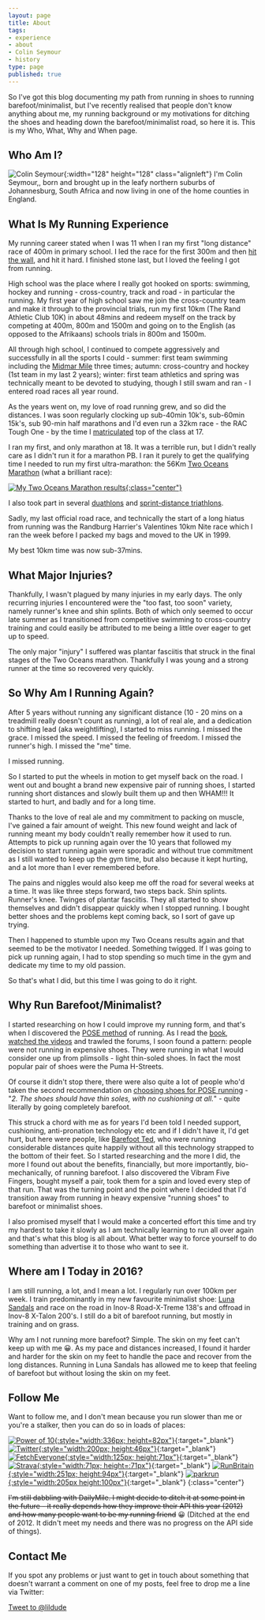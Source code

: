 ```yaml
---
layout: page
title: About
tags:
- experience
- about
- Colin Seymour
- history
type: page
published: true
---
```


So I've got this blog documenting my path from running in shoes to running barefoot/minimalist, but I've recently realised that people don't know anything about me, my running background or my motivations for ditching the shoes and heading down the barefoot/minimalist road, so here it is.  This is my Who, What, Why and When page.

## Who Am I?

![Colin Seymour](/assets/photo.jpg){:width="128" height="128" class="alignleft"} I'm Colin Seymour,, born and brought up in the leafy northern suburbs of Johannesburg, South Africa and now living in one of the home counties in England.

## What Is My Running Experience

My running career stated when I was 11 when I ran my first "long distance" race of 400m in primary school.  I led the race for the first 300m and then [hit the wall](http://en.wikipedia.org/wiki/Hit_the_wall), and hit it hard.  I finished stone last, but I loved the feeling I got from running.

High school was the place where I really got hooked on sports: swimming, hockey and running - cross-country, track and road - in particular the running.  My first year of high school saw me join the cross-country team and make it through to the provincial trials, run my first 10km (The Rand Athletic Club 10K) in about 48mins and redeem myself on the track by competing at 400m, 800m and 1500m and going on to the English (as opposed to the Afrikaans) schools trials in 800m and 1500m.

All through high school, I continued to compete aggressively and successfully in all the sports I could -  summer: first team swimming including the [Midmar Mile](http://www.midmarmile.co.za/) three times; autumn: cross-country and hockey (1st team in my last 2 years); winter: first team athletics and spring was technically meant to be devoted to studying, though I still swam and ran - I entered road races all year round.

As the years went on, my love of road running grew, and so did the distances.  I was soon regularly clocking up sub-40min 10k's, sub-60min 15k's, sub 90-min half marathons and I'd even run a 32km race - the RAC Tough One - by the time I [matriculated](http://en.wikipedia.org/wiki/Matriculation_(South_Africa)) top of the class at 17.

I ran my first, and only marathon at 18.  It was a terrible run, but I didn't really care as I didn't run it for a marathon PB. I ran it purely to get the qualifying time I needed to run my first ultra-marathon: the 56Km [Two Oceans Marathon](http://www.twooceansmarathon.org.za/) (what a brilliant race):

[![My Two Oceans Marathon results](/assets/2OceansResults.png){:class="center"}](http://admin.twooceansmarathon.org.za/HistoryList.aspx?RunnerCode=39205 "1397 out of 7441 finishers.  5th junior")

I also took part in several [duathlons](http://en.wikipedia.org/wiki/Duathlon) and [sprint-distance triathlons](http://www.bsgenergadetriseries.co.za/).

Sadly, my last official road race, and technically the start of a long hiatus from running was the Randburg Harrier's Valentines 10km Nite race which I ran the week before I packed my bags and moved to the UK in 1999.

My best 10km time was now sub-37mins.

## What Major Injuries?

Thankfully, I wasn't plagued by many injuries in my early days.  The only recurring injuries I encountered were the "too fast, too soon" variety, namely runner's knee and shin splints.  Both of which only seemed to occur late summer as I transitioned from competitive swimming to cross-country training and could easily be attributed to me being a little over eager to get up to speed.

The only major "injury" I suffered was plantar fasciitis that struck in the final stages of the Two Oceans marathon. Thankfully I was young and a strong runner at the time so recovered very quickly.

## So Why Am I Running Again?

After 5 years without running any significant distance (10 - 20 mins on a treadmill really doesn't count as running), a lot of real ale, and a dedication to shifting lead (aka weightlifting), I started to miss running.  I missed the grace.  I missed the speed.  I missed the feeling of freedom. I missed the runner's high. I missed the "me" time.

I missed running.

So I started to put the wheels in motion to get myself back on the road.  I went out and bought a brand new expensive pair of running shoes, I started running short distances and slowly built them up and then WHAM!!! It started to hurt, and badly and for a long time.

Thanks to the love of real ale and my commitment to packing on muscle, I've gained a fair amount of weight. This new found weight and lack of running meant my body couldn't really remember how it used to run.  Attempts to pick up running again over the 10 years that followed my decision to start running again were sporadic and without true commitment as I still wanted to keep up the gym time, but also because it kept hurting, and a lot more than I ever remembered before.

The pains and niggles would also keep me off the road for several weeks at a time.  It was like three steps forward, two steps back. Shin splints. Runner's knee. Twinges of plantar fasciitis.  They all started to show themselves and didn't disappear quickly when I stopped running.  I bought better shoes and the problems kept coming back, so I sort of gave up trying.

Then I happened to stumble upon my Two Oceans results again and that seemed to be the motivator I needed.  Something twigged.  If I was going to pick up running again, I had to stop spending so much time in the gym and dedicate my time to my old passion.

So that's what I did, but this time I was going to do it right.

## Why Run Barefoot/Minimalist?

I started researching on how I could improve my running form, and that's when I discovered the [POSE method](http://www.posetech.com/) of running.  As I read the [book](http://www.amazon.co.uk/Pose-Method-Running-Nicholas-Romanov/dp/0972553703/?tag=costest-21), [watched the videos](http://www.youtube.com/user/posetv) and trawled the forums, I soon found a pattern: people were not running in expensive shoes.  They were running in what I would consider one up from plimsolls - light thin-soled shoes. In fact the most popular pair of shoes were the Puma H-Streets.

Of course it didn't stop there, there were also quite a lot of people who'd taken the second recommendation on [choosing shoes for POSE running](http://www.posetech.com/runningshoes/how_to_choose_best_running_shoes_for_you.html) - "_2. The shoes should have thin soles, with no cushioning at all._" - quite literally by going completely barefoot.

This struck a chord with me as for years I'd been told I needed support, cushioning, anti-pronation technology etc etc and if I didn't have it, I'd get hurt, but here were people, like [Barefoot Ted](http://barefootted.com/), who were running considerable distances quite happily without all this technology strapped to the bottom of their feet. So I started researching and the more I did, the more I found out about the benefits, financially, but more importantly, bio-mechanically, of running barefoot.  I also discovered the Vibram Five Fingers, bought myself a pair, took them for a spin and loved every step of that run.  That was the turning point and the point where I decided that I'd transition away from running in heavy expensive "running shoes" to barefoot or minimalist shoes.

I also promised myself that I would make a concerted effort this time and try my hardest to take it slowly as I am technically learning to run all over again and that's what this blog is all about.  What better way to force yourself to do something than advertise it to those who want to see it.

## Where am I Today in 2016?

I am still running, a lot, and I mean a lot. I regularly run over 100km per week. I train predominantly in my new favourite minimalist shoe: [Luna Sandals](http://lunasandals.com/) and race on the road in Inov-8 Road-X-Treme 138's and offroad in Inov-8 X-Talon 200's.  I still do a bit of barefoot running, but mostly in training and on grass.

Why am I not running more barefoot?  Simple. The skin on my feet can't keep up with me :grinning:. As my pace and distances increased, I found it harder and harder for the skin on my feet to handle the pace and recover from the long distances.  Running in Luna Sandals has allowed me to keep that feeling of barefoot but without losing the skin on my feet.

## Follow Me

Want to follow me, and I don't mean because you run slower than me or you're a stalker, then you can do so in loads of places:

[![Power of 10](/assets/powerof10.png){:style="width:336px; height=82px"}](http://www.thepowerof10.info/athletes/profile.aspx?athleteid=246985){:target="_blank"}  
[![Twitter](/assets/twitter.png){:style="width:200px; height:46px"}](http://twitter.com/lildude){:target="_blank"}
[![FetchEveryone](/assets/fetcheveryone.png){:style="width:125px; height:71px"}](http://www.fetcheveryone.com/userprofile.php?id=32814){:target="_blank"}
[![Strava](/assets/StravaRun.jpg){:style="width:71px; height=:71px"}](http://app.strava.com/athletes/1295848){:target="_blank"}
[![RunBritain](/assets/runbritain.png){:style="width:251px; height:94px"}](http://www.runbritainrankings.com/runners/profile.aspx?athleteid=246985){:target="_blank"}
[![parkrun](/assets/parkrun.png){:style="width:205px height:100px"}](http://www.parkrun.org.uk/athleteresultshistory?athleteNumber=73185){:target="_blank"}
{:class="center"}

<del>I'm still dabbling with DailyMile. I might decide to ditch it at some point in the future - it really depends how they improve their API this year (2012) and how many people want to be my running friend</del> :grinning:  (Ditched at the end of 2012. It didn't meet my needs and there was no progress on the API side of things).

## Contact Me

If you spot any problems or just want to get in touch about something that doesn't warrant a comment on one of my posts, feel free to drop me a line via Twitter:

<p class="center"><a href="https://twitter.com/intent/tweet?screen_name=lildude" class="twitter-mention-button" data-size="large" data-related="lildude">Tweet to @lildude</a></p>
<script>!function(d,s,id){var js,fjs=d.getElementsByTagName(s)[0],p=/^http:/.test(d.location)?'http':'https';if(!d.getElementById(id)){js=d.createElement(s);js.id=id;js.src=p+'://platform.twitter.com/widgets.js';fjs.parentNode.insertBefore(js,fjs);}}(document, 'script', 'twitter-wjs');</script>

